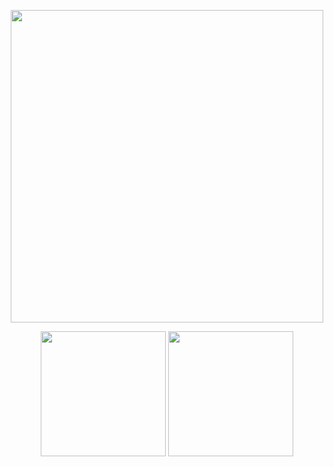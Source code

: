 <p align="center">
  <img height="500" src="https://github.com/j178/j178/assets/10510431/2d9647fe-152d-4b1c-b8c1-5d54c42ebac9" />
</p>

<p align="center">
  <img height="200" src="https://github-readme-stats.vercel.app/api?username=j178&count_private=true&include_all_commits=true&show_icons=true&custom_title=j178%27s%20GitHub%20stats" />
  <img height="200" src="https://github-readme-stats.vercel.app/api/top-langs/?username=j178&theme=default&show_icons=true&exclude_repo=Obsidian-Notes,nmap,vvv-scanner,j178.github.io,MyWechat,blog,intranet-api,resume,notes" />
</p>
